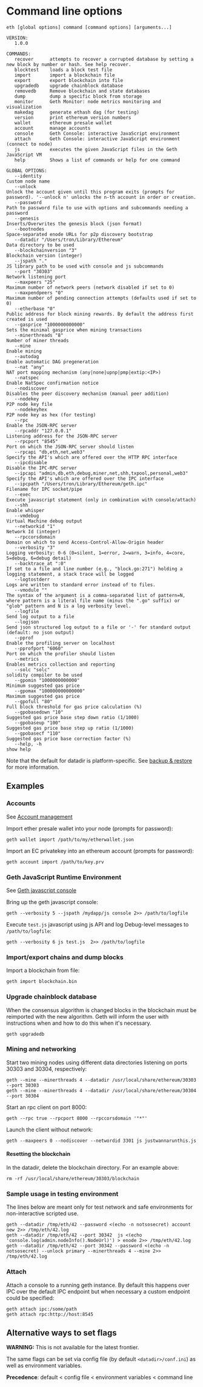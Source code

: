 # Command line options

```
eth [global options] command [command options] [arguments...]

VERSION:
   1.0.0

COMMANDS:
   recover      attempts to recover a corrupted database by setting a new block by number or hash. See help recover.
   blocktest    loads a block test file
   import       import a blockchain file
   export       export blockchain into file
   upgradedb    upgrade chainblock database
   removedb     Remove blockchain and state databases
   dump         dump a specific block from storage
   monitor      Geth Monitor: node metrics monitoring and visualization
   makedag      generate ethash dag (for testing)
   version      print ethereum version numbers
   wallet       ethereum presale wallet
   account      manage accounts
   console      Geth Console: interactive JavaScript environment
   attach       Geth Console: interactive JavaScript environment (connect to node)
   js           executes the given JavaScript files in the Geth JavaScript VM
   help         Shows a list of commands or help for one command

GLOBAL OPTIONS:
   --identity                                                           Custom node name
   --unlock                                                             Unlock the account given until this program exits (prompts for password). '--unlock n' unlocks the n-th account in order or creation.
   --password                                                           Path to password file to use with options and subcommands needing a password
   --genesis                                                            Inserts/Overwrites the genesis block (json format)
   --bootnodes                                                          Space-separated enode URLs for p2p discovery bootstrap
   --datadir "/Users/tron/Library/Ethereum"                             Data directory to be used
   --blockchainversion "3"                                              Blockchain version (integer)
   --jspath "."                                                         JS library path to be used with console and js subcommands
   --port "30303"                                                       Network listening port
   --maxpeers "25"                                                      Maximum number of network peers (network disabled if set to 0)
   --maxpendpeers "0"                                                   Maximum number of pending connection attempts (defaults used if set to 0)
   --etherbase "0"                                                      Public address for block mining rewards. By default the address first created is used
   --gasprice "1000000000000"                                           Sets the minimal gasprice when mining transactions
   --minerthreads "8"                                                   Number of miner threads
   --mine                                                               Enable mining
   --autodag                                                            Enable automatic DAG pregeneration
   --nat "any"                                                          NAT port mapping mechanism (any|none|upnp|pmp|extip:<IP>)
   --natspec                                                            Enable NatSpec confirmation notice
   --nodiscover                                                         Disables the peer discovery mechanism (manual peer addition)
   --nodekey                                                            P2P node key file
   --nodekeyhex                                                         P2P node key as hex (for testing)
   --rpc                                                                Enable the JSON-RPC server
   --rpcaddr "127.0.0.1"                                                Listening address for the JSON-RPC server
   --rpcport "8545"                                                     Port on which the JSON-RPC server should listen
   --rpcapi "db,eth,net,web3"                                           Specify the API's which are offered over the HTTP RPC interface
   --ipcdisable                                                         Disable the IPC-RPC server
   --ipcapi "admin,db,eth,debug,miner,net,shh,txpool,personal,web3"     Specify the API's which are offered over the IPC interface
   --ipcpath "/Users/tron/Library/Ethereum/geth.ipc"                    Filename for IPC socket/pipe
   --exec                                                               Execute javascript statement (only in combination with console/attach)
   --shh                                                                Enable whisper
   --vmdebug                                                            Virtual Machine debug output
   --networkid "1"                                                      Network Id (integer)
   --rpccorsdomain                                                      Domain on which to send Access-Control-Allow-Origin header
   --verbosity "3"                                                      Logging verbosity: 0-6 (0=silent, 1=error, 2=warn, 3=info, 4=core, 5=debug, 6=debug detail)
   --backtrace_at ":0"                                                  If set to a file and line number (e.g., "block.go:271") holding a logging statement, a stack trace will be logged
   --logtostderr                                                        Logs are written to standard error instead of to files.
   --vmodule ""                                                         The syntax of the argument is a comma-separated list of pattern=N, where pattern is a literal file name (minus the ".go" suffix) or "glob" pattern and N is a log verbosity level.
   --logfile                                                            Send log output to a file
   --logjson                                                            Send json structured log output to a file or '-' for standard output (default: no json output)
   --pprof                                                              Enable the profiling server on localhost
   --pprofport "6060"                                                   Port on which the profiler should listen
   --metrics                                                            Enables metrics collection and reporting
   --solc "solc"                                                        solidity compiler to be used
   --gpomin "1000000000000"                                             Minimum suggested gas price
   --gpomax "100000000000000"                                           Maximum suggested gas price
   --gpofull "80"                                                       Full block threshold for gas price calculation (%)
   --gpobasedown "10"                                                   Suggested gas price base step down ratio (1/1000)
   --gpobaseup "100"                                                    Suggested gas price base step up ratio (1/1000)
   --gpobasecf "110"                                                    Suggested gas price base correction factor (%)
   --help, -h                                                           show help
```

Note that the default for datadir is platform-specific. See [backup & restore](https://github.com/ethereum/go-ethereum/wiki/Backup-&-restore) for more information.

## Examples

### Accounts
See [Account management](https://github.com/ethereum/go-ethereum/wiki/Managing-your-accounts)

Import ether presale wallet into your node (prompts for password):

    geth wallet import /path/to/my/etherwallet.json

Import an EC privatekey into an ethereum account (prompts for password):

    geth account import /path/to/key.prv

### Geth JavaScript Runtime Environment 

See [Geth javascript console](https://github.com/ethereum/go-ethereum/wiki/JavaScript-Console)

Bring up the geth javascript console:

    geth --verbosity 5 --jspath /mydapp/js console 2>> /path/to/logfile

Execute `test.js` javascript using js API and log Debug-level messages to `/path/to/logfile`:

    geth --verbosity 6 js test.js  2>> /path/to/logfile

### Import/export chains and dump blocks

Import a blockchain from file:

    geth import blockchain.bin

### Upgrade chainblock database

When the consensus algorithm is changed blocks in the blockchain must be reimported with the new algorithm. Geth will inform the user with instructions when and how to do this when it's necessary.

    geth upgradedb

### Mining and networking

Start two mining nodes using different data directories listening on ports 30303 and 30304, respectively:

    geth --mine --minerthreads 4 --datadir /usr/local/share/ethereum/30303 --port 30303
    geth --mine --minerthreads 4 --datadir /usr/local/share/ethereum/30304 --port 30304
    
Start an rpc client on port 8000:

    geth --rpc true --rpcport 8000 --rpccorsdomain '"*"'

Launch the client without network:

    geth --maxpeers 0 --nodiscover --networdid 3301 js justwannarunthis.js

#### Resetting the blockchain

In the datadir, delete the blockchain directory.  For an example above:

    rm -rf /usr/local/share/ethereum/30303/blockchain

### Sample usage in testing environment

The lines below are meant only for test network and safe environments for non-interactive scripted use.

```
geth --datadir /tmp/eth/42 --password <(echo -n notsosecret) account new 2>> /tmp/eth/42.log
geth --datadir /tmp/eth/42 --port 30342  js <(echo 'console.log(admin.nodeInfo().NodeUrl)') > enode 2>> /tmp/eth/42.log
geth --datadir /tmp/eth/42 --port 30342 --password <(echo -n notsosecret) --unlock primary --minerthreads 4 --mine 2>> /tmp/eth/42.log
```

### Attach
Attach a console to a running geth instance. By default this happens over IPC over the default IPC endpoint but when necessary a custom endpoint could be specified:

```
geth attach ipc:/some/path
geth attach rpc:http://host:8545
```

## Alternative ways to set flags

**WARNING:** This is not available for the latest frontier.

The same flags can be set via config file (by default `<datadir>/conf.ini`) as well as environment variables. 

**Precedence**: default < config file < environment variables < command line